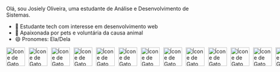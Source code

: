 Olá, sou Josiely Oliveira, uma estudante de Análise e Desenvolvimento de Sistemas.

- 🌱 Estudante tech com interesse em desenvolvimento web
- 🐾 Apaixonada por pets e voluntária da causa animal
- 😄 Pronomes: Ela/Dela

<div style="display: flex; gap: 10px;">
    <a href="https://img.icons8.com/?size=100&id=Zp1kU5M1RFlC&format=png&color=000000" target="_blank">
        <img src="https://img.icons8.com/?size=100&id=Zp1kU5M1RFlC&format=png&color=000000" alt="Ícone de Gato" width="50" height="50">
    </a>
    <a href="https://img.icons8.com/?size=100&id=ySKxZPvVLJTn&format=png&color=000000" target="_blank">
        <img src="https://img.icons8.com/?size=100&id=ySKxZPvVLJTn&format=png&color=000000" alt="Ícone de Gato" width="50" height="50">
    </a>
    <a href="https://img.icons8.com/?size=100&id=knGUaRl2htnL&format=png&color=000000" target="_blank">
        <img src="https://img.icons8.com/?size=100&id=knGUaRl2htnL&format=png&color=000000" alt="Ícone de Gato" width="50" height="50">
    </a>
    <a href="https://img.icons8.com/?size=100&id=zrVDw6ULKgD4&format=png&color=000000" target="_blank">
        <img src="https://img.icons8.com/?size=100&id=zrVDw6ULKgD4&format=png&color=000000" alt="Ícone de Gato" width="50" height="50">
    </a>
    <a href="https://img.icons8.com/?size=100&id=FlmU3CC19WX7&format=png&color=000000" target="_blank">
        <img src="https://img.icons8.com/?size=100&id=FlmU3CC19WX7&format=png&color=000000" alt="Ícone de Gato" width="50" height="50">
    </a>
    <a href="https://img.icons8.com/?size=100&id=knGUaRl2htnL&format=png&color=000000" target="_blank">
        <img src="https://img.icons8.com/?size=100&id=knGUaRl2htnL&format=png&color=000000" alt="Ícone de Gato" width="50" height="50">
    </a>
    <a href="https://img.icons8.com/?size=100&id=zrVDw6ULKgD4&format=png&color=000000" target="_blank">
        <img src="https://img.icons8.com/?size=100&id=zrVDw6ULKgD4&format=png&color=000000" alt="Ícone de Gato" width="50" height="50">
    </a>
    <a href="https://img.icons8.com/?size=100&id=oXPFYToOw4l1&format=png&color=000000" target="_blank">
        <img src="https://img.icons8.com/?size=100&id=oXPFYToOw4l1&format=png&color=000000" alt="Ícone de Gato" width="50" height="50">
    </a>
    <a href="https://img.icons8.com/?size=100&id=oYnIVGck1fBV&format=png&color=000000" target="_blank">
        <img src="https://img.icons8.com/?size=100&id=oYnIVGck1fBV&format=png&color=000000" alt="Ícone de Gato" width="50" height="50">
    </a>
      <a href="https://img.icons8.com/?size=100&id=Zp1kU5M1RFlC&format=png&color=000000" target="_blank">
        <img src="https://img.icons8.com/?size=100&id=Zp1kU5M1RFlC&format=png&color=000000" alt="Ícone de Gato" width="50" height="50">
    </a>
    <a href="https://img.icons8.com/?size=100&id=ySKxZPvVLJTn&format=png&color=000000" target="_blank">
        <img src="https://img.icons8.com/?size=100&id=ySKxZPvVLJTn&format=png&color=000000" alt="Ícone de Gato" width="50" height="50">
    </a>
    <a href="https://img.icons8.com/?size=100&id=knGUaRl2htnL&format=png&color=000000" target="_blank">
        <img src="https://img.icons8.com/?size=100&id=knGUaRl2htnL&format=png&color=000000" alt="Ícone de Gato" width="50" height="50">
    </a>
    <a href="https://img.icons8.com/?size=100&id=zrVDw6ULKgD4&format=png&color=000000" target="_blank">
        <img src="https://img.icons8.com/?size=100&id=zrVDw6ULKgD4&format=png&color=000000" alt="Ícone de Gato" width="50" height="50">
    </a>
    <a href="https://img.icons8.com/?size=100&id=FlmU3CC19WX7&format=png&color=000000" target="_blank">
        <img src="https://img.icons8.com/?size=100&id=FlmU3CC19WX7&format=png&color=000000" alt="Ícone de Gato" width="50" height="50">
    </a>
    <a href="https://img.icons8.com/?size=100&id=knGUaRl2htnL&format=png&color=000000" target="_blank">
        <img src="https://img.icons8.com/?size=100&id=knGUaRl2htnL&format=png&color=000000" alt="Ícone de Gato" width="50" height="50">
    </a>
    <a href="https://img.icons8.com/?size=100&id=zrVDw6ULKgD4&format=png&color=000000" target="_blank">
        <img src="https://img.icons8.com/?size=100&id=zrVDw6ULKgD4&format=png&color=000000" alt="Ícone de Gato" width="50" height="50">
    </a>
    <a href="https://img.icons8.com/?size=100&id=oXPFYToOw4l1&format=png&color=000000" target="_blank">
        <img src="https://img.icons8.com/?size=100&id=oXPFYToOw4l1&format=png&color=000000" alt="Ícone de Gato" width="50" height="50">
    </a>
    <a href="https://img.icons8.com/?size=100&id=oYnIVGck1fBV&format=png&color=000000" target="_blank">
        <img src="https://img.icons8.com/?size=100&id=oYnIVGck1fBV&format=png&color=000000" alt="Ícone de Gato" width="50" height="50">
    </a>
</div>
